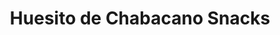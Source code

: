 ---
title: "Huesito de Chabacano Snacks"
url: /ciudad-victoria/huesito-de-chabacano-snacks/
shop: confitería
---
